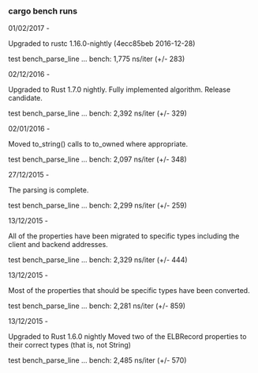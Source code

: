 ### cargo bench runs

01/02/2017 -

Upgraded to rustc 1.16.0-nightly (4ecc85beb 2016-12-28)

test bench_parse_line ... bench:       1,775 ns/iter (+/- 283)

02/12/2016 -

Upgraded to Rust 1.7.0 nightly.
Fully implemented algorithm.  Release candidate.

test bench_parse_line ... bench:       2,392 ns/iter (+/- 329)

02/01/2016 -

Moved to_string() calls to to_owned where appropriate.

test bench_parse_line ... bench:       2,097 ns/iter (+/- 348)

27/12/2015 -

The parsing is complete.

test bench_parse_line ... bench:       2,299 ns/iter (+/- 259)

13/12/2015 -

All of the properties have been migrated to specific types including the
client and backend addresses.

test bench_parse_line ... bench:       2,329 ns/iter (+/- 444)

13/12/2015 -

Most of the properties that should be specific types have been converted.

test bench_parse_line ... bench:       2,281 ns/iter (+/- 859)

13/12/2015 -

Upgraded to Rust 1.6.0 nightly
Moved two of the ELBRecord properties to their correct types (that is, not String)

test bench_parse_line ... bench:       2,485 ns/iter (+/- 570)
